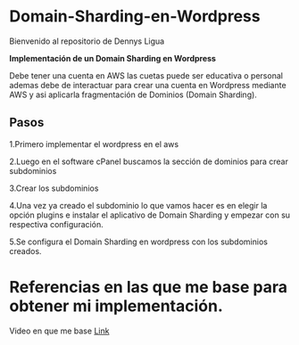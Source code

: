 # Domain-Sharding-en-Wordpress
Bienvenido al repositorio de Dennys Ligua

**Implementación de un Domain Sharding en Wordpress**

Debe tener una cuenta en AWS las cuetas puede ser educativa o personal ademas debe de interactuar para crear una cuenta en Wordpress mediante AWS y asi aplicarla fragmentación de Dominios (Domain Sharding).

## Pasos

1.Primero implementar el wordpress en el aws

2.Luego en el software cPanel buscamos la sección de dominios para crear subdominios

3.Crear los subdominios

4.Una vez ya creado el subdominio lo que vamos hacer es en elegir la opción plugins e instalar el aplicativo de Domain Sharding y empezar con su respectiva configuración.

5.Se configura el Domain Sharding en wordpress  con los subdominios creados.


# Referencias en las que me base para obtener mi implementación.

Video en que me base [Link](https://www.youtube.com/watch?v=YqMU7ZkL-8w&list=PLbwZq2EBFdLqblSYuDqa-RqI9iXMJePEz&index=1)
